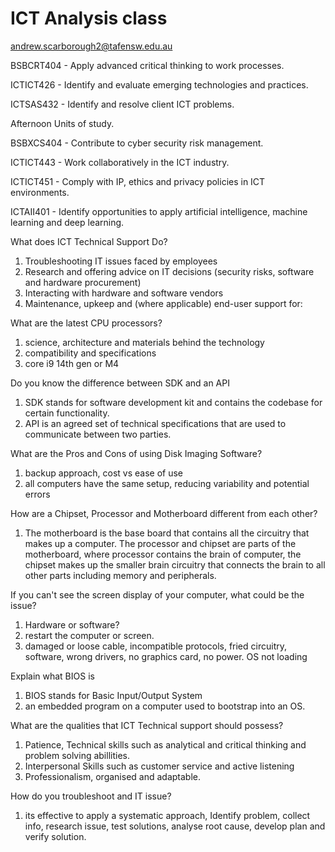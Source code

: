 # ICT Analysis class
andrew.scarborough2@tafensw.edu.au

BSBCRT404 - Apply advanced critical thinking to work processes.

ICTICT426 - Identify and evaluate emerging technologies and practices.

ICTSAS432 - Identify and resolve client ICT problems.

Afternoon Units of study.

BSBXCS404 - Contribute to cyber security risk management.

ICTICT443 - Work collaboratively in the ICT industry.

ICTICT451 - Comply with IP, ethics and privacy policies in ICT environments.

ICTAII401 - Identify opportunities to apply artificial intelligence, machine learning and deep learning.


What does ICT Technical Support Do?
1. Troubleshooting IT issues faced by employees <br>
2. Research and offering advice on IT decisions (security risks, software and hardware procurement) <br>
3. Interacting with hardware and software vendors <br>
4. Maintenance, upkeep and (where applicable) end-user support for: <br>

What are the latest CPU processors?
1. science, architecture and materials behind the technology <br> 
2. compatibility and specifications
3. core i9 14th gen or M4 

Do you know the difference between SDK and an API
1. SDK stands for software development kit and contains the codebase for certain functionality. <br>
2. API is an agreed set of technical specifications that are used to communicate between two parties. <br>

What are the Pros and Cons of using Disk Imaging Software?
1. backup approach, cost vs ease of use <br>
2. all computers have the same setup, reducing variability and potential errors <br>


How are a Chipset, Processor and Motherboard different from each other?
1. The motherboard is the base board that contains all the circuitry that makes up a computer. The processor and chipset are parts of the motherboard, where processor contains the brain of computer, the chipset makes up the smaller brain circuitry that connects the brain to all other parts including memory and peripherals. <br>

If you can't see the screen display of your computer, what could be the issue?
1. Hardware or software? <br>
2. restart the computer or screen. <br>
3. damaged or loose cable, incompatible protocols, fried circuitry, software, wrong drivers, no graphics card, no power. OS not loading <br>

Explain what BIOS is
1. BIOS stands for Basic Input/Output System <br>
2. an embedded program on a computer used to bootstrap into an OS. <br>

What are the qualities that ICT Technical support should possess?
1. Patience, Technical skills such as analytical and critical thinking and problem solving abillities. <br> 
2. Interpersonal Skills such as customer service and active listening <br>
3. Professionalism, organised and adaptable. <br>

How do you troubleshoot and IT issue?
1. its effective to apply a systematic approach, Identify problem, collect info, research issue, test solutions, analyse root cause, develop plan and verify solution. <br> 


